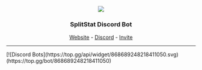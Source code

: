 <p align="center"><a href="https://awexxx.xyz/splitstatbot/">
<img src="https://cdn.discordapp.com/app-icons/868689248218411050/cfb8eb37a8dcacefc9228d0949667ff1.png?size=256">
</p></a>

<h3 align="center">SplitStat Discord Bot</h3>
    <p align="center"><a href="https://awexxx.xyz/splitstatbot">Website</a> - <a href="https://dsc.gg/splitstat">Discord</a> - <a href="https://awexxx.xyz/splitstatbot/invite">Invite</a></p>
<hr>
[![Discord Bots](https://top.gg/api/widget/868689248218411050.svg)(https://top.gg/bot/868689248218411050)

